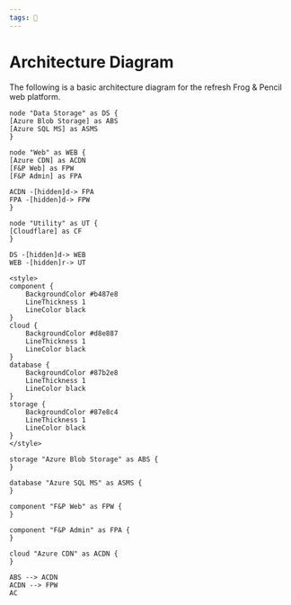 ```yaml
---
tags: 🐸
---
```


# Architecture Diagram

The following is a basic architecture diagram for the refresh Frog & Pencil web platform.

```plantuml
node "Data Storage" as DS {
[Azure Blob Storage] as ABS
[Azure SQL MS] as ASMS
}

node "Web" as WEB {
[Azure CDN] as ACDN
[F&P Web] as FPW
[F&P Admin] as FPA

ACDN -[hidden]d-> FPA
FPA -[hidden]d-> FPW
}

node "Utility" as UT {
[Cloudflare] as CF
}

DS -[hidden]d-> WEB
WEB -[hidden]r-> UT
```
	

```plantuml
<style>
component {
	BackgroundColor #b487e8
	LineThickness 1
	LineColor black
}
cloud {
	BackgroundColor #d8e887
	LineThickness 1
	LineColor black
}
database {
	BackgroundColor #87b2e8
	LineThickness 1
	LineColor black
}
storage {
	BackgroundColor #87e8c4
	LineThickness 1
	LineColor black
}
</style>

storage "Azure Blob Storage" as ABS {
}

database "Azure SQL MS" as ASMS {
}

component "F&P Web" as FPW {
}

component "F&P Admin" as FPA {
}

cloud "Azure CDN" as ACDN {
}

ABS --> ACDN
ACDN --> FPW
AC
```


